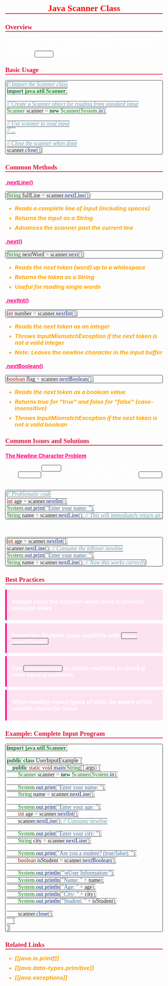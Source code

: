 <!--#region styles-->
<style>
    * {
        font-size: 18px;
    }
    h1 {
        color: red;
        font-weight: bold;
        border-bottom: 2px solid red;
        font-family: 'Algerian';
        text-align: center;
        font-size: 2em;
    }
    h2 {
        color: crimson;
        font-weight: bold;
        font-family: 'Algerian';
        border-bottom: 2px solid crimson;
        font-size: 1.5em;
    }
    h3 {
        color: rgb(255, 0, 127);
        font-weight: bold;
        text-decoration: underline;
        font-size: 1.2em;
        font-size: 1.2em;
    }
    h4 {
        color: rgb(0, 255, 255);
        font-weight: bold;
        text-decoration: underline;
        font-size: 1em;
    }
    h5 {
        color: darkblue;
        font-weight: bold;
        font-style: italic;
        font-size: 0.9em;
    }
    code {
        font-family: 'Cascadia Code';
        border: 1px solid #282a36;
        border-radius: 4px;
        padding: 1px 4px;
    }
    pre {
        font-family: 'Cascadia Code';
        border: 1px solid #282a36;
        border-radius: 4px;
        padding: 1px 4px;
    }
    p {
        font-style: 'Cascadia Code';
        color: white;
    }
    li {
        margin-bottom: 10px;
        font-style: italic;
        font-weight: bold;
        color: orange;
    }
    ul {
        margin-bottom: 10px;
        font-style: italic;
        font-weight: bold;
        color: orange;
    }
    b {
        font-weight: bold;
        color: rgb(255, 0, 0);
    }
    u {
        text-decoration: underline;
        font-weight: bold;
        font-style: italic;
    }
    a {
        color: #98c379;
        text-decoration: none;
    }
    a:hover {
        text-decoration: underline;
    }
    i {
        font-style: italic;
        color: yellow;
    }
    blockquote {
        background: rgba(255, 0, 127, 0.1); /* Light pink background */
        border-left: 5px solid rgb(255, 0, 127); /* Bold pink left border */
        padding: 10px 15px;
        margin: 10px 0;
        font-style: italic;
        font-weight: bold;
        color: white;
    }
</style>
<!--#endregion-->

# Java Scanner Class

## Overview

The Scanner class in Java is used to read input data from various sources like input streams, files, or strings. It is part of the `java.util` package.

## Basic Usage

```java
// Import the Scanner class
import java.util.Scanner;

// Create a Scanner object for reading from standard input
Scanner scanner = new Scanner(System.in);

// Use scanner to read input
// ...

// Close the scanner when done
scanner.close();
```

## Common Methods

### .nextLine()

```java
String fullLine = scanner.nextLine();
```

-   Reads a complete line of input (including spaces)
-   Returns the input as a String
-   Advances the scanner past the current line

### .next()

```java
String nextWord = scanner.next();
```

-   Reads the next token (word) up to a whitespace
-   Returns the token as a String
-   Useful for reading single words

### .nextInt()

```java
int number = scanner.nextInt();
```

-   Reads the next token as an integer
-   Throws InputMismatchException if the next token is not a valid integer
-   **Note:** Leaves the newline character in the input buffer

### .nextBoolean()

```java
boolean flag = scanner.nextBoolean();
```

-   Reads the next token as a boolean value
-   Returns true for "true" and false for "false" (case-insensitive)
-   Throws InputMismatchException if the next token is not a valid boolean

## Common Issues and Solutions

### The Newline Character Problem

When mixing `nextInt()` or other primitive reading methods with `nextLine()`, you may encounter an issue where `nextLine()` reads the leftover newline character:

```java
// Problematic code
int age = scanner.nextInt();
System.out.print("Enter your name: ");
String name = scanner.nextLine(); // This will immediately return an empty string!
```

Solution:

```java
int age = scanner.nextInt();
scanner.nextLine(); // Consume the leftover newline
System.out.print("Enter your name: ");
String name = scanner.nextLine(); // Now this works correctly
```

## Best Practices

> Always close the Scanner when done to prevent resource leaks

> Import the Scanner class explicitly with `import java.util.Scanner;`

> Use `scanner.hasNext()` or similar methods to check if more input is available

> When reading mixed types of data, be aware of the newline character issue

## Example: Complete Input Program

```java
import java.util.Scanner;

public class UserInputExample {
    public static void main(String[] args) {
        Scanner scanner = new Scanner(System.in);

        System.out.print("Enter your name: ");
        String name = scanner.nextLine();

        System.out.print("Enter your age: ");
        int age = scanner.nextInt();
        scanner.nextLine(); // Consume newline

        System.out.print("Enter your city: ");
        String city = scanner.nextLine();

        System.out.print("Are you a student? (true/false): ");
        boolean isStudent = scanner.nextBoolean();

        System.out.println("\nUser Information:");
        System.out.println("Name: " + name);
        System.out.println("Age: " + age);
        System.out.println("City: " + city);
        System.out.println("Student: " + isStudent);

        scanner.close();
    }
}
```

## Related Links

-   [[java.io.printf]]
-   [[java.data-types.primitive]]
-   [[java.exceptions]]
